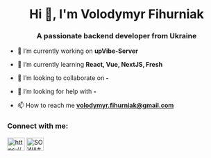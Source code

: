 <h1 align="center">Hi 👋, I'm Volodymyr Fihurniak</h1>
<h3 align="center">A passionate backend developer from Ukraine</h3>

- 🔭 I’m currently working on **upVibe-Server**

- 🌱 I’m currently learning **React, Vue, NextJS, Fresh**

- 👯 I’m looking to collaborate on **-**

- 🤝 I’m looking for help with **-**

- 📫 How to reach me **volodymyr.fihurniak@gmail.com**

<h3 align="left">Connect with me:</h3>
<p align="left">
<a href="https://linkedin.com/in/volodymyr-fihurniak" target="blank"><img align="center" src="https://raw.githubusercontent.com/rahuldkjain/github-profile-readme-generator/master/src/images/icons/Social/linked-in-alt.svg" alt="https://www.linkedin.com/in/volodymyr-fihurniak/" height="30" width="40" /></a>
<a href="https://discord.gg/SOWA#9644" target="blank"><img align="center" src="https://raw.githubusercontent.com/rahuldkjain/github-profile-readme-generator/master/src/images/icons/Social/discord.svg" alt="SOWA#9644" height="30" width="40" /></a>
</p>
